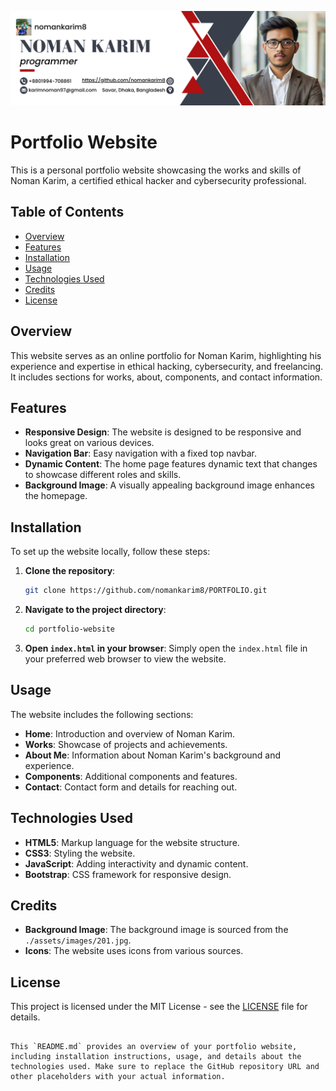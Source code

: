 ![logo]( https://github.com/nomankarim8/nomankarim8/blob/main/image.png?raw=true )

# Portfolio Website

This is a personal portfolio website showcasing the works and skills of Noman Karim, a certified ethical hacker and cybersecurity professional.

## Table of Contents
- [Overview](https://nomankarim8.github.io/PORTFOLIO/)
- [Features](#features)
- [Installation](#installation)
- [Usage](#usage)
- [Technologies Used](#technologies-used)
- [Credits](#credits)
- [License](#license)


## Overview
This website serves as an online portfolio for Noman Karim, highlighting his experience and expertise in ethical hacking, cybersecurity, and freelancing. It includes sections for works, about, components, and contact information.

## Features
- **Responsive Design**: The website is designed to be responsive and looks great on various devices.
- **Navigation Bar**: Easy navigation with a fixed top navbar.
- **Dynamic Content**: The home page features dynamic text that changes to showcase different roles and skills.
- **Background Image**: A visually appealing background image enhances the homepage.

## Installation
To set up the website locally, follow these steps:

1. **Clone the repository**:
   ```bash
   git clone https://github.com/nomankarim8/PORTFOLIO.git
   ```

2. **Navigate to the project directory**:
   ```bash
   cd portfolio-website
   ```

3. **Open `index.html` in your browser**:
   Simply open the `index.html` file in your preferred web browser to view the website.

## Usage
The website includes the following sections:

- **Home**: Introduction and overview of Noman Karim.
- **Works**: Showcase of projects and achievements.
- **About Me**: Information about Noman Karim's background and experience.
- **Components**: Additional components and features.
- **Contact**: Contact form and details for reaching out.

## Technologies Used
- **HTML5**: Markup language for the website structure.
- **CSS3**: Styling the website.
- **JavaScript**: Adding interactivity and dynamic content.
- **Bootstrap**: CSS framework for responsive design.

## Credits
- **Background Image**: The background image is sourced from the `./assets/images/201.jpg`.
- **Icons**: The website uses icons from various sources.

## License
This project is licensed under the MIT License - see the [LICENSE](licence) file for details.
```

This `README.md` provides an overview of your portfolio website, including installation instructions, usage, and details about the technologies used. Make sure to replace the GitHub repository URL and other placeholders with your actual information.
